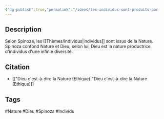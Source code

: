 ```yaml
---
{"dg-publish":true,"permalink":"/idees/les-individus-sont-produits-par-la-nature-dieu/"}
---
```


## Description 

Selon Spinoza, les [[Thèmes/individus\|individus]] sont issus de la Nature. Spinoza confond Nature et Dieu, selon lui, Dieu est la nature productrice d'individus d'une infinie diversité.

## Citation
- [["Dieu c'est-à-dire la Nature (Ethique)\|"Dieu c'est-à-dire la Nature (Ethique)]]

## Tags
#Nature #Dieu #Spinoza #Individu 